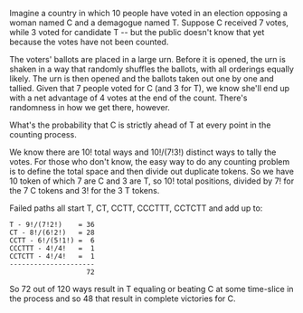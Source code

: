 Imagine a country in which 10 people have voted in an election opposing a woman named C
and a demagogue named T. Suppose C received 7 votes, while 3 voted for candidate T -- but
the public doesn't know that yet because the votes have not been counted.

The voters' ballots are placed in a large urn. Before it is opened, the urn is shaken in a
way that randomly shuffles the ballots, with all orderings equally likely. The urn is then
opened and the ballots taken out one by one and tallied. Given that 7 people voted for C
(and 3 for T), we know she'll end up with a net advantage of 4 votes at the end of the
count. There's randomness in how we get there, however.

What's the probability that C is strictly ahead of T at every point in the counting process.

We know there are 10! total ways and 10!/(7!3!) distinct ways to tally the votes. For
those who don't know, the easy way to do any counting problem is to define the total space
and then divide out duplicate tokens. So we have 10 token of which 7 are C and 3 are
T, so 10! total positions, divided by 7! for the 7 C tokens and 3! for the 3 T tokens.

Failed paths all start T, CT, CCTT, CCCTTT, CCTCTT and add up to:

```
T - 9!/(7!2!)    = 36
CT - 8!/(6!2!)   = 28
CCTT - 6!/(5!1!) =  6
CCCTTT - 4!/4!   =  1
CCTCTT - 4!/4!   =  1
---------------------
                   72
```

So 72 out of 120 ways result in T equaling or beating C at some time-slice in the process and
so 48 that result in complete victories for C.
